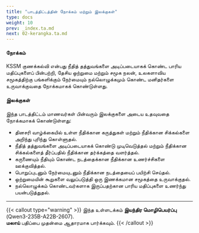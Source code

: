 ```yaml
---
title: "பாடத்திட்டத்தின் நோக்கம் மற்றும் இலக்குகள்"
type: docs
weight: 10
prev: _index.ta.md
next: 02-kerangka.ta.md
---
```

#### நோக்கம்  
KSSM குணக்கல்வி என்பது நீதித் தத்துவங்களை அடிப்படையாகக் கொண்ட பாரிய மதிப்புகளைப் பின்பற்றி, தேசிய ஒற்றுமை மற்றும் சமூக நலன், உலகளாவிய சமூகத்திற்கு பங்களிக்கும் நேர்மையும் நல்லொழுக்கமும் கொண்ட மனிதர்களை உருவாக்குவதை நோக்கமாகக் கொண்டுள்ளது.

#### இலக்குகள்  
இந்த பாடத்திட்டம் மாணவர்கள் பின்வரும் இலக்குகளை அடைய உதவுவதை நோக்கமாகக் கொண்டுள்ளது:  
* தினசரி வாழ்க்கையில் உள்ள நீதிக்கான கருத்துகள் மற்றும் நீதிக்கான சிக்கல்களை அறிந்து புரிந்து கொள்ளுதல்.  
* நீதித் தத்துவங்களை அடிப்படையாகக் கொண்டு முடிவெடுத்தல் மற்றும் நீதிக்கான சிக்கல்களைத் தீர்ப்பதில் நீதிக்கான தர்க்கத்தை வளர்த்தல்.  
* கருணையும் நீதியும் கொண்ட நடத்தைக்கான நீதிக்கான உணர்ச்சிகளை ஊக்குவித்தல்.  
* பொறுப்புடனும் நேர்மையுடனும் நீதிக்கான நடத்தையைப் பயிற்சி செய்தல்.  
* ஒற்றுமையின் கூறுகளை வலுப்படுத்தி ஒரு இணக்கமான சமூகத்தை உருவாக்குதல்.  
* நல்லொழுக்கம் கொண்டவர்களாக இருப்பதற்கான பாரிய மதிப்புகளை உணர்ந்து பயன்படுத்துதல்.

---

{{< callout type="warning" >}}
  இந்த உள்ளடக்கம் **இயந்திர மொழிபெயர்ப்பு** (Qwen3-235B-A22B-2607).  
  **மலாய்** பதிப்பை முதன்மை ஆதாரமாக பார்க்கவும்.
{{< /callout >}}
